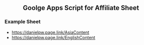 <h2 align="center">Goolge Apps Script for Affiliate Sheet</h1>
</div>

### Example Sheet
- https://danielpw.page.link/AsiaContent
- https://danielpw.page.link/EnglishContent

